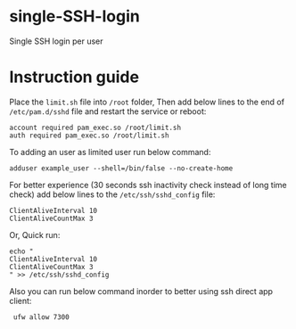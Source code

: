 # single-SSH-login
Single SSH login per user

# Instruction guide

Place the `limit.sh` file into `/root` folder, Then add below lines to the end of `/etc/pam.d/sshd` file and restart the service or reboot:
```
account required pam_exec.so /root/limit.sh
auth required pam_exec.so /root/limit.sh
```

To adding an user as limited user run below command:
```
adduser example_user --shell=/bin/false --no-create-home
```

For better experience (30 seconds ssh inactivity check instead of long time check) add below lines to the `/etc/ssh/sshd_config` file:
```
ClientAliveInterval 10
ClientAliveCountMax 3
```

Or, Quick run:

```
echo "
ClientAliveInterval 10
ClientAliveCountMax 3
" >> /etc/ssh/sshd_config
```

Also you can run below command inorder to better using ssh direct app client:
```
 ufw allow 7300
```
